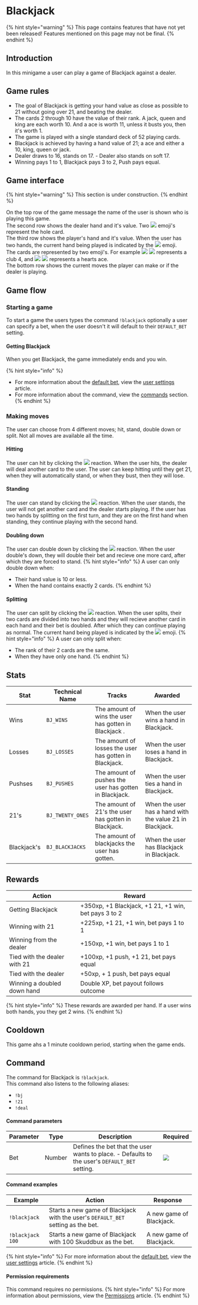 # Blackjack
{% hint style="warning" %}
This page contains features that have not yet been released! Features mentioned on this page may not be final.
{% endhint %}

## Introduction
In this minigame a user can play a game of Blackjack against a dealer.

## Game rules
* The goal of Blackjack is getting your hand value as close as possible to 21 without going over 21, and beating the dealer.
* The cards 2 through 10 have the value of their rank. A jack, queen and king are each worth 10. And a ace is worth 11, unless it busts you, then it's worth 1.
* The game is played with a single standard deck of 52 playing cards.
* Blackjack is achieved by having a hand value of 21; a ace and either a 10, king, queen or jack.
* Dealer draws to 16, stands on 17. - Dealer also stands on soft 17.
* Winning pays 1 to 1, Blackjack pays 3 to 2, Push pays equal.

## Game interface
{% hint style="warning" %}
This section is under construction.
{% endhint %}

On the top row of the game message the name of the user is shown who is playing this game.  
The second row shows the dealer hand and it's value. Two ![](https://i.imgur.com/RF1kUpc.png) emoji's represent the hole card.  
The third row shows the player's hand and it's value. When the user has two hands, the current hand being played is indicated by the ![](https://i.imgur.com/3pFjjWm.png) emoji.  
The cards are represented by two emoji's. For example  ![](https://i.imgur.com/30ClJ6w.png) ![](https://i.imgur.com/JW2EzbC.png) represents a club 4, and ![](https://i.imgur.com/xTgf808.png) ![](https://i.imgur.com/FQZwXq7.png) represents a hearts ace.  
The bottom row shows the current moves the player can make or if the dealer is playing.

## Game flow
### Starting a game
To start a game the users types the command `!blackjack` optionally a user can specify a bet, when the user doesn't it will default to their `DEFAULT_BET` setting.

#### Getting Blackjack
When you get Blackjack, the game immediately ends and you win.

{% hint style="info" %}
* For more information about the [default bet](/Features/user-settings.md#default-bet), view the [user settings](/Features/user-settings.md) article.
* For more information about the command, view the [commands](#commands) section.
{% endhint %}

### Making moves
The user can choose from 4 different moves; hit, stand, double down or split. Not all moves are available all the time.

#### Hitting
The user can hit by clicking the ![](https://i.imgur.com/WGRpT3z.png) reaction. When the user hits, the dealer will deal another card to the user. The user can keep hitting until they get 21, when they will automatically stand, or when they bust, then they will lose.

#### Standing
The user can stand by clicking the ![](https://i.imgur.com/eACscH6.png) reaction. When the user stands, the user will not get another card and the dealer starts playing. If the user has two hands by splitting on the first turn, and they are on the first hand when standing, they continue playing with the second hand.

#### Doubling down
The user can double down by clicking the ![](https://i.imgur.com/oE4pdbJ.png) reaction. When the user double's down, they will double their bet and recieve one more card, after which they are forced to stand. 
{% hint style="info" %}
A user can only double down when: 
* Their hand value is 10 or less.
* When the hand contains exactly 2 cards.
{% endhint %}

#### Splitting
The user can split by clicking the ![](https://i.imgur.com/oFRcWTJ.png) reaction. When the user splits, their two cards are divided into two hands and they will recieve another card in each hand and their bet is doubled. After which they can continue playing as normal. The current hand being played is indicated by the ![](https://i.imgur.com/3pFjjWm.png) emoji.
{% hint style="info" %}
A user can only split when:
* The rank of their 2 cards are the same.
* When they have only one hand.
{% endhint %}

## Stats
| Stat        | Technical Name   | Tracks                                                 | Awarded                                                  |
|-------------|------------------|--------------------------------------------------------|----------------------------------------------------------|
| Wins        | `BJ_WINS`        | The amount of wins the user has gotten in Blackjack .  | When the user wins a hand in Blackjack.                  |
| Losses      | `BJ_LOSSES`      | The amount of losses the user has gotten in Blackjack. | When the user loses a hand in Blackjack.                 |
| Pushses     | `BJ_PUSHES`      | The amount of pushes the user has gotten in Blackjack. | When the user ties a hand in Blackjack.                  |
| 21's        | `BJ_TWENTY_ONES` | The amount of 21's the user has gotten in Blackjack.   | When the user has a hand with the value 21 in Blackjack. |
| Blackjack's | `BJ_BLACKJACKS`  | The amount of blackjacks the user has gotten.          | When the user has Blackjack in Blackjack.                |

## Rewards
| Action                       | Reward                                               |
|------------------------------|------------------------------------------------------|
| Getting Blackjack            | +350xp, +1 Blackjack, +1 21, +1 win, bet pays 3 to 2 |
| Winning with 21              | +225xp, +1 21, +1 win, bet pays 1 to 1               |
| Winning from the dealer      | +150xp, +1 win, bet pays 1 to 1                      |
| Tied with the dealer with 21 | +100xp, +1 push, +1 21, bet pays equal               |
| Tied with the dealer         | +50xp, + 1 push, bet pays equal                      |
| Winning a doubled down hand  | Double XP, bet payout follows outcome                |
{% hint style="info" %}
These rewards are awarded per hand. If a user wins both hands, you they get 2 wins.
{% endhint %}

## Cooldown
This game ahs a 1 minute cooldown period, starting when the game ends.

## Command
The command for Blackjack is `!blackjack`.  
This command also listens to the following aliases:
* `!bj`
* `!21`
* `!deal`

#### Command parameters
| Parameter | Type   | Description                                                                                   | Required                             |
|-----------|--------|-----------------------------------------------------------------------------------------------|--------------------------------------|
| Bet       | Number | Defines the bet that the user wants to place. - Defaults to the user's `DEFAULT_BET` setting. | ![](https://i.imgur.com/n2UfbMz.png) |

#### Command examples
| Example          | Action                                                                           | Response                 |
|------------------|----------------------------------------------------------------------------------|--------------------------|
| `!blackjack`     | Starts a new game of Blackjack with the user's `DEFAULT_BET` setting as the bet. | A new game of Blackjack. |
| `!blackjack 100` | Starts a new game of Blackjack with 100 Skuddbux as the bet.                     | A new game of Blackjack. |

{% hint style="info" %}
For more information about the [default bet](/Features/user-settings.md#default-bet), view the [user settings](/Features/user-settings.md) article.
{% endhint %}

#### Permission requirements
This command requires no permissions.
{% hint style="info" %}
For more information about permissions, view the [Permissions](/Systems/permissions.md) article.
{% endhint %}
